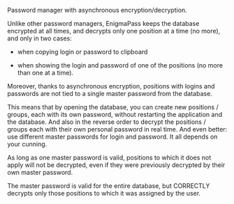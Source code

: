 Password manager with asynchronous encryption/decryption.

Unlike other password managers, EnigmaPass keeps the database encrypted at all times, and decrypts only one position at a time (no more), and only in two cases:

- when copying login or password to clipboard

- when showing the login and password of one of the positions (no more than one at a time).

Moreover, thanks to asynchronous encryption, positions with logins and passwords are not tied to a single master password from the database.

This means that by opening the database, you can create new positions / groups, each with its own password, without restarting the application and the database.
And also in the reverse order to decrypt the positions / groups each with their own personal password in real time.
And even better: use different master passwords for login and password. It all depends on your cunning.

As long as one master password is valid, positions to which it does not apply will not be decrypted, even if they were previously decrypted by their own master password.

The master password is valid for the entire database, but CORRECTLY decrypts only those positions to which it was assigned by the user.
